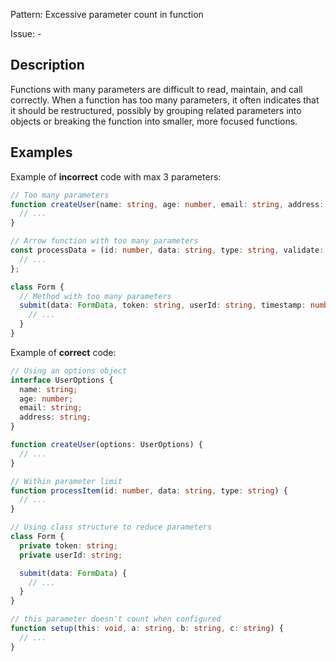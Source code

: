 Pattern: Excessive parameter count in function

Issue: -

## Description

Functions with many parameters are difficult to read, maintain, and call correctly. When a function has too many parameters, it often indicates that it should be restructured, possibly by grouping related parameters into objects or breaking the function into smaller, more focused functions.

## Examples

Example of **incorrect** code with max 3 parameters:
```ts
// Too many parameters
function createUser(name: string, age: number, email: string, address: string) {
  // ...
}

// Arrow function with too many parameters
const processData = (id: number, data: string, type: string, validate: boolean) => {
  // ...
};

class Form {
  // Method with too many parameters
  submit(data: FormData, token: string, userId: string, timestamp: number) {
    // ...
  }
}
```

Example of **correct** code:
```ts
// Using an options object
interface UserOptions {
  name: string;
  age: number;
  email: string;
  address: string;
}

function createUser(options: UserOptions) {
  // ...
}

// Within parameter limit
function processItem(id: number, data: string, type: string) {
  // ...
}

// Using class structure to reduce parameters
class Form {
  private token: string;
  private userId: string;

  submit(data: FormData) {
    // ...
  }
}

// this parameter doesn't count when configured
function setup(this: void, a: string, b: string, c: string) {
  // ...
}
```